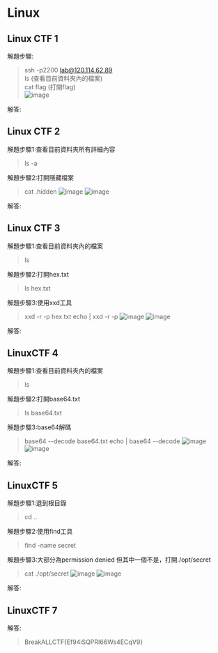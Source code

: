 # Linux

## Linux CTF 1

解題步驟:

>ssh -p2200 lab@120.114.62.89<br>
>ls (查看目前資料夾內的檔案)<br>
>cat flag (打開flag)<br>
>![image](CTF2018/Linux/pictures/linux(1).jpg)

解答:

>


## Linux CTF 2

解題步驟1:查看目前資料夾所有詳細內容

>ls -a

解題步驟2:打開隱藏檔案

>cat .hidden
>![image](CTF2018/Linux/pictures/linux(2).jpg)
>![image](CTF2018/Linux/pictures/linux(2(2)).jpg)

解答:

>


## Linux CTF 3

解題步驟1:查看目前資料夾內的檔案

>ls

解題步驟2:打開hex.txt

>ls hex.txt

解題步驟3:使用xxd工具

>xxd -r -p hex.txt
>echo | xxd -r -p
>![image](CTF2018/Linux/pictures/linux(3).jpg)
>![image](CTF2018/Linux/pictures/linux(3(2)).jpg)

解答:

>


## LinuxCTF 4

解題步驟1:查看目前資料夾內的檔案

>ls

解題步驟2:打開base64.txt

>ls base64.txt

解題步驟3:base64解碼

>base64 --decode base64.txt
>echo | base64 --decode
>![image](CTF2018/Linux/pictures/linux(4(1)).jpg)
>![image](CTF2018/Linux/pictures/linux(4(2)).jpg)

解答:

>


## LinuxCTF 5

解題步驟1:退到根目錄

>cd ..

解題步驟2:使用find工具

>find -name secret

解題步驟3:大部分為permission denied 但其中一個不是，打開./opt/secret

>cat ./opt/secret
>![image](CTF2018/Linux/pictures/linux(5(1)).jpg)
>![image](CTF2018/Linux/pictures/linux(5(2)).jpg)

解答:

>

## LinuxCTF 7

解答:
    
>BreakALLCTF{Ef94iSQPRI66Ws4ECqV9}
